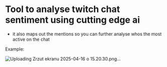 # Tool to analyse twitch chat sentiment using cutting edge ai
- it also maps out the mentions so you can further analyse whos the most active on the chat

Example:

![Uploading Zrzut ekranu 2025-04-16 o 15.20.30.png…]()
